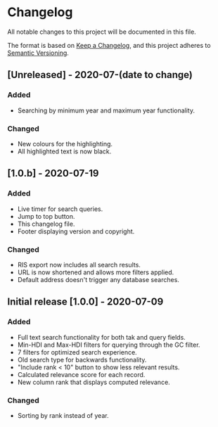 # Changelog

All notable changes to this project will be documented in this file.

The format is based on [Keep a Changelog](https://keepachangelog.com/en/1.0.0/),
and this project adheres to [Semantic Versioning](https://semver.org/spec/v2.0.0.html).

## [Unreleased] - 2020-07-(date to change)

### Added

- Searching by minimum year and maximum year functionality.

### Changed

- New colours for the highlighting.
- All highlighted text is now black.

## [1.0.b] - 2020-07-19

### Added

- Live timer for search queries.
- Jump to top button.
- This changelog file.
- Footer displaying version and copyright.

### Changed

- RIS export now includes all search results.
- URL is now shortened and allows more filters applied.
- Default address doesn't trigger any database searches.

## Initial release [1.0.0] - 2020-07-09

### Added

- Full text search functionality for both tak and query fields.
- Min-HDI and Max-HDI filters for querying through the GC filter.
- 7 filters for optimized search experience.
- Old search type for backwards functionality.
- "Include rank < 10" button to show less relevant results.
- Calculated relevance score for each record.
- New column rank that displays computed relevance.

### Changed

- Sorting by rank instead of year.
